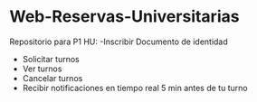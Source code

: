 # Web-Reservas-Universitarias
Repositorio para P1
HU:
-Inscribir Documento de identidad
- Solicitar turnos
- Ver turnos
- Cancelar turnos
- Recibir notificaciones en tiempo real 5 min antes de tu turno
  
